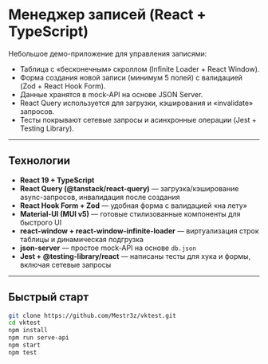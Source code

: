 # Менеджер записей (React + TypeScript)

Небольшое демо-приложение для управления записями:  
- Таблица с «бесконечным» скроллом (Infinite Loader + React Window).  
- Форма создания новой записи (минимум 5 полей) с валидацией (Zod + React Hook Form).  
- Данные хранятся в mock-API на основе JSON Server.  
- React Query используется для загрузки, кэширования и «invalidate» запросов.  
- Тесты покрывают сетевые запросы и асинхронные операции (Jest + Testing Library).

---

## Технологии

- **React 19 + TypeScript**  
- **React Query (@tanstack/react-query)** — загрузка/кэширование async-запросов, инвалидация после создания  
- **React Hook Form + Zod** — удобная форма с валидацией «на лету»  
- **Material-UI (MUI v5)** — готовые стилизованные компоненты для быстрого UI  
- **react-window + react-window-infinite-loader** — виртуализация строк таблицы и динамическая подгрузка  
- **json-server** — простое mock-API на основе `db.json`  
- **Jest + @testing-library/react** — написаны тесты для хука и формы, включая сетевые запросы  

---

##  Быстрый старт

```bash
git clone https://github.com/Mestr3z/vktest.git
cd vktest
npm install
npm run serve-api
npm start
npm test
